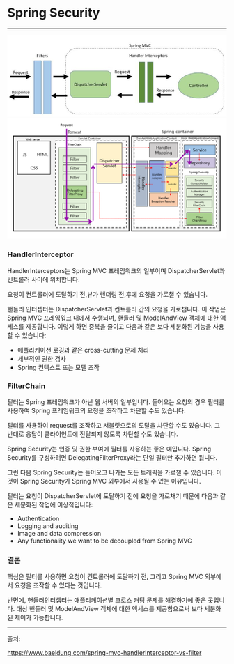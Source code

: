 # Spring Security

---
![img.png](../../resources/spring_security_interceptor.png)
![img.png](../../resources/spring_security_filter.png)

### HandlerInterceptor

HandlerInterceptors는 Spring MVC 프레임워크의 일부이며 DispatcherServlet과 컨트롤러 사이에 위치합니다.

요청이 컨트롤러에 도달하기 전,뷰가 렌더링 전,후에 요청을 가로챌 수 있습니다.

핸들러 인터셉터는 DispatcherServlet과 컨트롤러 간의 요청을 가로챕니다. 이 작업은 Spring MVC 프레임워크 내에서 수행되며, 핸들러 및 ModelAndView 객체에 대한 액세스를 제공합니다.
이렇게 하면 중복을 줄이고 다음과 같은 보다 세분화된 기능을 사용할 수 있습니다:

- 애플리케이션 로깅과 같은 cross-cutting 문제 처리
- 세부적인 권한 검사
- Spring 컨텍스트 또는 모델 조작

### FilterChain

필터는 Spring 프레임워크가 아닌 웹 서버의 일부입니다. 들어오는 요청의 경우 필터를 사용하여 Spring 프레임워크의 요청을 조작하고 차단할 수도 있습니다.

필터를 사용하여 request를 조작하고 서블릿으로의 도달을 차단할 수도 있습니다. 그 반대로 응답이 클라이언트에 전달되지 않도록 차단할 수도 있습니다.

Spring Security는 인증 및 권한 부여에 필터를 사용하는 좋은 예입니다. Spring Security를 구성하려면 DelegatingFilterProxy라는 단일 필터만 추가하면 됩니다.

그런 다음 Spring Security는 들어오고 나가는 모든 트래픽을 가로챌 수 있습니다. 이것이 Spring Security가 Spring MVC 외부에서 사용될 수 있는 이유입니다.

필터는 요청이 DispatcherServlet에 도달하기 전에 요청을 가로채기 때문에 다음과 같은 세분화된 작업에 이상적입니다:

- Authentication
- Logging and auditing
- Image and data compression
- Any functionality we want to be decoupled from Spring MVC

### 결론

핵심은 필터를 사용하면 요청이 컨트롤러에 도달하기 전, 그리고 Spring MVC 외부에서 요청을 조작할 수 있다는 것입니다.

반면에, 핸들러인터셉터는 애플리케이션별 크로스 커팅 문제를 해결하기에 좋은 곳입니다.
대상 핸들러 및 ModelAndView 객체에 대한 액세스를 제공함으로써 보다 세분화된 제어가 가능합니다.

---
출처:

https://www.baeldung.com/spring-mvc-handlerinterceptor-vs-filter